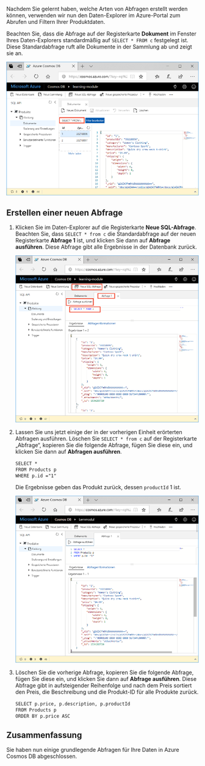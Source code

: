 Nachdem Sie gelernt haben, welche Arten von Abfragen erstellt werden können, verwenden wir nun den Daten-Explorer im Azure-Portal zum Abrufen und Filtern Ihrer Produktdaten.

Beachten Sie, dass die Abfrage auf der Registerkarte **Dokument** im Fenster Ihres Daten-Explorers standardmäßig auf `SELECT * FROM c` festgelegt ist. Diese Standardabfrage ruft alle Dokumente in der Sammlung ab und zeigt sie an.

![Die Standardabfrage im Daten-Explorer ist SELECT * FROM c.](../media/5-azure-cosmosdb-data-explorer-query.png)

## <a name="create-a-new-query"></a>Erstellen einer neuen Abfrage

1. Klicken Sie im Daten-Explorer auf die Registerkarte **Neue SQL-Abfrage**. Beachten Sie, dass `SELECT * from c` die Standardabfrage auf der neuen Registerkarte **Abfrage 1** ist, und klicken Sie dann auf **Abfrage ausführen**. Diese Abfrage gibt alle Ergebnisse in der Datenbank zurück.

    ![Ändern Sie die Standardabfrage, indem Sie ORDER BY c._ts DESC hinzufügen und auf „Filter anwenden“ klicken.](../media/5-azure-cosmosdb-data-explorer-edit-query.png)

2. Lassen Sie uns jetzt einige der in der vorherigen Einheit erörterten Abfragen ausführen. Löschen Sie `SELECT * from c` auf der Registerkarte „Abfrage“, kopieren Sie die folgende Abfrage, fügen Sie diese ein, und klicken Sie dann auf **Abfragen ausführen**.

    ```
    SELECT *
    FROM Products p
    WHERE p.id ="1"
    ```

    Die Ergebnisse geben das Produkt zurück, dessen `productId` 1 ist.

    ![Ändern Sie die Standardabfrage, indem Sie ORDER BY c._ts DESC hinzufügen und auf „Filter anwenden“ klicken.](../media/5-azure-cosmosdb-data-explorer-query-by-id.png)

3. Löschen Sie die vorherige Abfrage, kopieren Sie die folgende Abfrage, fügen Sie diese ein, und klicken Sie dann auf **Abfrage ausführen**. Diese Abfrage gibt in aufsteigender Reihenfolge und nach dem Preis sortiert den Preis, die Beschreibung und die Produkt-ID für alle Produkte zurück.
 
    ```
    SELECT p.price, p.description, p.productId
    FROM Products p
    ORDER BY p.price ASC
    ```

## <a name="summary"></a>Zusammenfassung

Sie haben nun einige grundlegende Abfragen für Ihre Daten in Azure Cosmos DB abgeschlossen. 